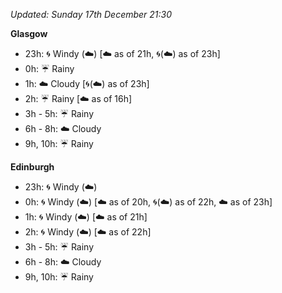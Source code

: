 *Updated: Sunday 17th December 21:30*

**Glasgow**

* 23h: :cyclone: Windy (:cloud:) [:cloud: as of 21h, :cyclone:(:cloud:) as of 23h]
* 0h: :umbrella: Rainy
* 1h: :cloud: Cloudy [:cyclone:(:cloud:) as of 23h]
* 2h: :umbrella: Rainy [:cloud: as of 16h]
* 3h - 5h: :umbrella: Rainy
* 6h - 8h: :cloud: Cloudy
* 9h, 10h: :umbrella: Rainy

**Edinburgh**

* 23h: :cyclone: Windy (:cloud:)
* 0h: :cyclone: Windy (:cloud:) [:cloud: as of 20h, :cyclone:(:cloud:) as of 22h, :cloud: as of 23h]
* 1h: :cyclone: Windy (:cloud:) [:cloud: as of 21h]
* 2h: :cyclone: Windy (:cloud:) [:cloud: as of 22h]
* 3h - 5h: :umbrella: Rainy
* 6h - 8h: :cloud: Cloudy
* 9h, 10h: :umbrella: Rainy
